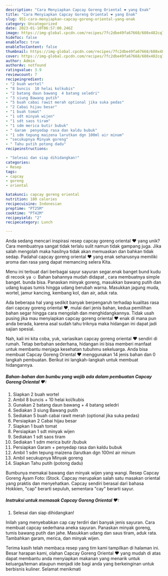```yaml
---
description: "Cara Menyiapkan Capcay Goreng Oriental ❤ yang Enak"
title: "Cara Menyiapkan Capcay Goreng Oriental ❤ yang Enak"
slug: 951-cara-menyiapkan-capcay-goreng-oriental-yang-enak
category: Uncategorized
date: 2023-01-10T06:57:00.246Z
image: https://img-global.cpcdn.com/recipes/7fc2dbe49fa67668/680x482cq70/capcay-goreng-oriental-foto-resep-utama.jpg
hideToc: false
enableToc: true
enableTocContent: false
thumbnail: https://img-global.cpcdn.com/recipes/7fc2dbe49fa67668/680x482cq70/capcay-goreng-oriental-foto-resep-utama.jpg
cover: https://img-global.cpcdn.com/recipes/7fc2dbe49fa67668/680x482cq70/capcay-goreng-oriental-foto-resep-utama.jpg
author: Admin
authorAv: notfound
ratingvalue: 3.9
reviewcount: 7
recipeingredient:
- "2 buah wortel"
- "8 buncis  10 helai kolkubis"
- "2 batang daun bawang  4 batang seledri"
- "3 siung Bawang putih"
- "5 buah cabai rawit merah optional jika suka pedas"
- "2 Cabai hijau besar"
- "1 buah tomat"
- "1 sdt minyak wijen"
- "1 sdt saos tiram"
- "1 sdm merica butir bubuk"
- " Garam  penyedap rasa dan kaldu bubuk"
- "1 sdm tepung maizena larutkan dgn 100ml air minum"
- "secukupnya Minyak goreng"
- " Tahu putih potong dadu"
recipeinstructions:

- "Selesai dan siap dihidangkan!"
categories:
- Resep
tags:
- capcay
- goreng
- oriental

katakunci: capcay goreng oriental 
nutrition: 180 calories
recipecuisine: Indonesian
preptime: "PT25M"
cooktime: "PT42M"
recipeyield: "2"
recipecategory: Lunch

---
```





Anda sedang mencari inspirasi resep capcay goreng oriental ❤ yang unik? Cara membuatnya sangat tidak terlalu sulit namun tidak gampang juga. Jika salah mengolah maka hasilnya tidak akan memuaskan dan bahkan tidak sedap. Padahal capcay goreng oriental ❤ yang enak seharusnya memiliki aroma dan rasa yang dapat memancing selera Kita.





Menu ini terbuat dari berbagai sayur sayuran segar.enak banget bund kudu di recook ya ☺ Bahan bahannya mudah didapat , cara membuatnya simple banget. bunda bisa. Panaskan minyak goreng, masukkan bawang putih dan udang kupas tumis hingga udang berubah warna. Masukkan jagung muda, wortel, jamur kancing, kembang kol, dan air, aduk rata.

Ada beberapa hal yang sedikit banyak berpengaruh terhadap kualitas rasa dari capcay goreng oriental ❤, mulai dari jenis bahan, kedua pemilihan bahan segar hingga cara mengolah dan menghidangkannya. Tidak usah pusing jika mau menyiapkan capcay goreng oriental ❤ enak di mana pun anda berada, karena asal sudah tahu triknya maka hidangan ini dapat jadi sajian spesial.






Nah, kali ini kita coba, yuk, variasikan capcay goreng oriental ❤ sendiri di rumah. Tetap berbahan sederhana, hidangan ini bisa memberi manfaat untuk membantu menjaga kesehatan tubuhmu sekeluarga. Anda bisa membuat Capcay Goreng Oriental ❤ menggunakan 14 jenis bahan dan 0 langkah pembuatan. Berikut ini langkah-langkah untuk membuat hidangannya.

<!--inarticleads1-->

##### Bahan-bahan dan bumbu yang wajib ada dalam pembuatan Capcay Goreng Oriental ❤:

1. Siapkan 2 buah wortel
1. Ambil 8 buncis + 10 helai kol/kubis
1. Gunakan 2 batang daun bawang + 4 batang seledri
1. Sediakan 3 siung Bawang putih
1. Sediakan 5 buah cabai rawit merah (optional jika suka pedas)
1. Persiapkan 2 Cabai hijau besar
1. Siapkan 1 buah tomat
1. Persiapkan 1 sdt minyak wijen
1. Sediakan 1 sdt saos tiram
1. Sediakan 1 sdm merica butir /bubuk
1. Persiapkan  Garam + penyedap rasa dan kaldu bubuk
1. Ambil 1 sdm tepung maizena (larutkan dgn 100ml air minum
1. Ambil secukupnya Minyak goreng
1. Siapkan  Tahu putih (potong dadu)


Bumbunya memakai bawang dan minyak wijen yang wangi. Resep Capcay Goreng Ayam Foto: iStock. Capcay merupakan salah satu masakan oriental yang praktis dan menyehatkan. Capcay sendiri berasal dari bahasa Hokkien, &#34;cap&#34; berarti sepuluh, sementara &#34;cay&#34; berarti sayur. 

<!--inarticleads2-->

##### Instruksi untuk memasak Capcay Goreng Oriental ❤:


1. Selesai dan siap dihidangkan!

Inilah yang menyebabkan cap cay terdiri dari banyak jenis sayuran. Cara membuat capcay sederhana aneka sayuran. Panaskan minyak goreng, tumis bawang putih dan jahe. Masukkan udang dan saus tiram, aduk rata. Tambahkan garam, merica, dan minyak wijen. 

Terima kasih telah membaca resep yang tim kami tampilkan di halaman ini. Besar harapan kami, olahan Capcay Goreng Oriental ❤ yang mudah di atas dapat membantu anda menyiapkan makanan yang menarik untuk keluarga/teman ataupun menjadi ide bagi anda yang berkeinginan untuk berbisnis kuliner. Selamat menikmati
